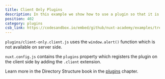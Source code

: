 ```yaml
---
title: Client Only Plugins
description: In this example we show how to use a plugin so that it is only available on the client side
position: 402
category: plugins
csb_link: https://codesandbox.io/embed/github/nuxt-academy/examples/tree/master/plugins/client-only-plugins?fontsize=14&hidenavigation=1&module=%2Fplugins%2Fclient-only.client.js&theme=dark&view=editor
---
```


<example-intro></example-intro>

`plugins/client-only.client.js` uses the `window.alert()` function which is not available on server side.

`nuxt.config.js` contains the `plugins` property which registers the plugin on the client side by adding the `.client` extension.

<base-alert type="next">

Learn more in the Directory Structure book in the [plugins](/docs/2.x/directory-structure/plugins#client-or-server-side-only) chapter.

</base-alert>

<code-sandbox :src="csb_link"></code-sandbox>
